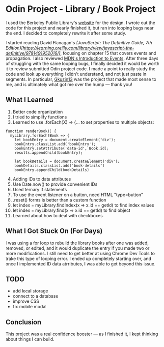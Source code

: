 # Odin Project - Library / Book Project

I used the Berkeley Public Library's [website](https://www.berkeleypubliclibrary.org/) for the design. I wrote out the code for this project and nearly finished it, but ran into looping bugs near the end. I decided to completely rewrite it after some study.

I started reading David Flanagan's *(JavaScript: The Definitive Guide, 7th Edition)[https://learning.oreilly.com/library/view/javascript-the-definitive/9781491952016/]*, focusing on chapter 15 that covers events and propagation. I also reviewed [MDN's Introduction to Events](https://developer.mozilla.org/en-US/docs/Learn/JavaScript/Building_blocks/Events). After three days of struggling with the same looping bugs, I finally decided it would be worth it to review submitted Odin project code. I made a point to really study the code and look up everything I didn't understand, and not just paste in segments. In particular, [Gkuzin13](https://github.com/Gkuzin13/book-library) was the project that made most sense to me, and is ultimately what got me over the hump — thank you!

## What I Learned
1. Better code organization 
2. I tried to simplify functions
3. Learned to use .forEach(X) => {...  to set properties to multiple objects:
```
function renderBook() {
  myLibrary.forEach(Book => {
    let bookEntry = document.createElement('div');
    bookEntry.classList.add('bookEntry');
    bookEntry.setAttribute('data-id', Book.id);
    results.appendChild(bookEntry);

    let bookDetails = document.createElement('div');
    bookDetails.classList.add('book-details')
    bookEntry.appendChild(bookDetails)
```
4. Adding IDs to data attributes
5. Use Date.now() to provide convenient IDs
6. Used ternary if statements
7. To use the event listener on a button, need HTML "type=button" 
8. .reset() forms is better than a custom function
9. let index = myLibrary.findIndex(x => x.id == getId) to find index values
10. let index = myLibrary.find(x => x.id == getId) to find object
11. Learned about how to deal with checkboxes

## What I Got Stuck On (For Days)
I was using a for loop to rebuild the library books after one was added, removed, or edited, and it would duplicate the entry if you made two or more modifications. I still need to get better at using Chrome Dev Tools to trake this type of looping error. I ended up completely starting over, and once I implemented ID data atrributes, I was able to get beyond this issue.

## TODO
- add local storage
- connect to a database
- improve CSS
- fix mobile modal

## Conclusion
This project was a real confidence booster — as I finished it, I kept thinking about things I can build.